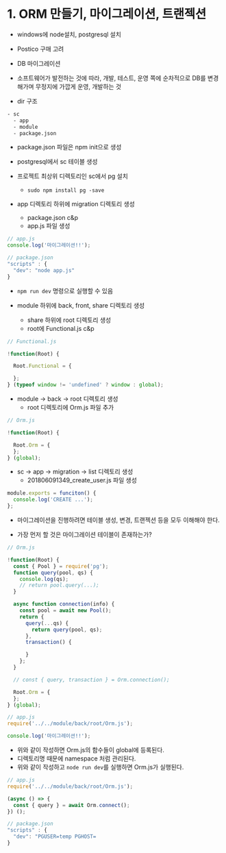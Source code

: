 # 1. ORM 만들기, 마이그레이션, 트랜젝션

- windows에 node설치, postgresql 설치
- Postico 구매 고려

- DB 마이그레이션
- 소프트웨어가 발전하는 것에 따라, 개발, 테스트, 운영 쪽에 순차적으로 DB를 변경해가며 무정지에 가깝게 운영, 개발하는 것

- dir 구조

```cmd
- sc
  - app
  - module
  - package.json
```

- package.json 파일은 npm init으로 생성

- postgresql에서 sc 테이블 생성

- 프로젝트 최상위 디렉토리인 sc에서 pg 설치
  - `sudo npm install pg -save`

- app 디렉토리 하위에 migration 디렉토리 생성
  - package.json c&p
  - app.js 파일 생성

```js
// app.js
console.log('마이그레이션!!');
```

```js
// package.json
"scripts" : {
  "dev": "node app.js"
}
```

- `npm run dev` 명령으로 실행할 수 있음

- module 하위에 back, front, share 디렉토리 생성
  - share 하위에 root 디렉토리 생성
  - root에 Functional.js c&p

```js
// Functional.js

!function(Root) {

  Root.Functional = {

  };
} (typeof window != 'undefined' ? window : global);
```

- module -> back -> root 디렉토리 생성
  - root 디렉토리에 Orm.js 파일 추가

```js
// Orm.js

!function(Root) {

  Root.Orm = {
  };
} (global);
```

- sc -> app -> migration -> list 디렉토리 생성
  - 201806091349_create_user.js 파일 생성

```js
module.exports = funciton() {
  console.log('CREATE ...');
};
```

- 마이그레이션을 진행하려면 테이블 생성, 변경, 트랜젝션 등을 모두 이해해야 한다.

- 가장 먼저 할 것은 마이그레이션 테이블이 존재하는가?

```js
// Orm.js

!function(Root) {
  const { Pool } = require('pg');
  function query(pool, qs) {
    console.log(qs);
    // return pool.query(...);
  }

  async function connection(info) {
    const pool = await new Pool();
    return {
      query(...qs) {
        return query(pool, qs);
      },
      transaction() {

      }
    };
  }

  // const { query, transaction } = Orm.connection();

  Root.Orm = {
  };
} (global);
```

```js
// app.js
require('../../module/back/root/Orm.js');

console.log('마이그레이션!!');
```

- 위와 같이 작성하면 Orm.js의 함수들이 global에 등록된다.
- 디렉토리명 때문에 namespace 처럼 관리된다.
- 위와 같이 작성하고 `node run dev`를 실행하면 Orm.js가 실행된다.

```js
// app.js
require('../../module/back/root/Orm.js');

(async () => {
  const { query } = await Orm.connect();
}) ();
```

```js
// package.json
"scripts" : {
  "dev": "PGUSER=temp PGHOST=
}
```

